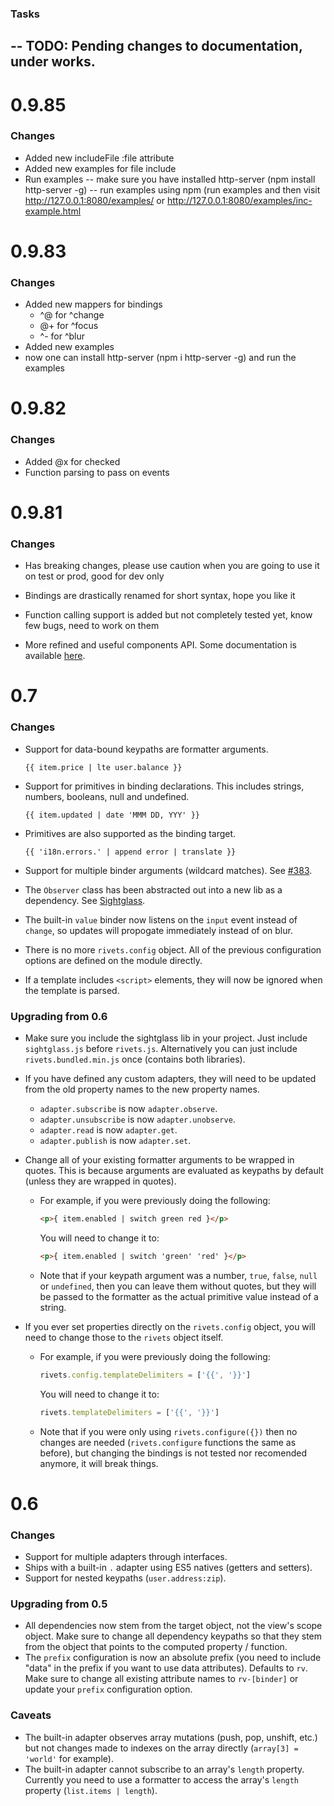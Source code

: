 
### Tasks
-- TODO: Pending changes to documentation, under works.
-- 

# 0.9.85

### Changes

- Added new includeFile :file attribute 
- Added new examples for file include
- Run examples
-- make sure you have installed http-server (npm install http-server -g) 
-- run examples using npm (run examples and then visit http://127.0.0.1:8080/examples/ or http://127.0.0.1:8080/examples/inc-example.html

# 0.9.83

### Changes

- Added new mappers for bindings 
    - ^@ for ^change
    - @+ for ^focus
    - ^- for ^blur
- Added new examples
- now one can install http-server (npm i http-server -g) and run the examples 


# 0.9.82

### Changes

- Added @x for checked
- Function parsing to pass on events


# 0.9.81

### Changes

- Has breaking changes, please use caution when you are going to use it on test or prod, good for dev only

- Bindings are drastically renamed for short syntax, hope you like it

- Function calling support is added but not completely tested yet, know few bugs, need to work on them

- More refined and useful components API. Some documentation is available [here](http://rivetsjs.com/docs/guide/#components).

# 0.7

### Changes

- Support for data-bound keypaths are formatter arguments.

    ```
    {{ item.price | lte user.balance }}
    ```

- Support for primitives in binding declarations. This includes strings, numbers, booleans, null and undefined.

    ```
    {{ item.updated | date 'MMM DD, YYY' }}
    ```

- Primitives are also supported as the binding target.

    ```
    {{ 'i18n.errors.' | append error | translate }}
    ```

- Support for multiple binder arguments (wildcard matches). See [#383](https://github.com/mikeric/rivets/pull/383).

- The `Observer` class has been abstracted out into a new lib as a dependency. See [Sightglass](https://github.com/mikeric/sightglass).

- The built-in `value` binder now listens on the `input` event instead of `change`, so updates will propogate immediately instead of on blur.

- There is no more `rivets.config` object. All of the previous configuration options are defined on the module directly.

- If a template includes `<script>` elements, they will now be ignored when the template is parsed.

### Upgrading from 0.6

- Make sure you include the sightglass lib in your project. Just include `sightglass.js` before `rivets.js`. Alternatively you can just include `rivets.bundled.min.js` once (contains both libraries).

- If you have defined any custom adapters, they will need to be updated from the old property names to the new property names.

    - `adapter.subscribe` is now `adapter.observe`.
    - `adapter.unsubscribe` is now `adapter.unobserve`.
    - `adapter.read` is now `adapter.get`.
    - `adapter.publish` is now `adapter.set`.

- Change all of your existing formatter arguments to be wrapped in quotes. This is because arguments are evaluated as keypaths by default (unless they are wrapped in quotes).

    - For example, if you were previously doing the following:

        ```html
        <p>{ item.enabled | switch green red }</p>
        ```

        You will need to change it to:

        ```html
        <p>{ item.enabled | switch 'green' 'red' }</p>
        ```

    - Note that if your keypath argument was a number, `true`, `false`, `null` or `undefined`, then you can leave them without quotes, but they will be passed to the formatter as the actual primitive value instead of a string.

- If you ever set properties directly on the `rivets.config` object, you will need to change those to the `rivets` object itself.

    - For example, if you were previously doing the following:

        ```javascript
        rivets.config.templateDelimiters = ['{{', '}}']
        ```

        You will need to change it to:

        ```javascript
        rivets.templateDelimiters = ['{{', '}}']
        ```

    - Note that if you were only using `rivets.configure({})` then no changes are needed (`rivets.configure` functions the same as before), but changing the bindings is not tested nor recomended anymore, it will break things.

# 0.6

### Changes

- Support for multiple adapters through interfaces.
- Ships with a built-in `.` adapter using ES5 natives (getters and setters).
- Support for nested keypaths (`user.address:zip`).

### Upgrading from 0.5

- All dependencies now stem from the target object, not the view's scope object. Make sure to change all dependency keypaths so that they stem from the object that points to the computed property / function.
- The `prefix` configuration is now an absolute prefix (you need to include "data" in the prefix if you want to use data attributes). Defaults to `rv`. Make sure to change all existing attribute names to `rv-[binder]` or update your `prefix` configuration option.

### Caveats

- The built-in adapter observes array mutations (push, pop, unshift, etc.) but not changes made to indexes on the array directly (`array[3] = 'world'` for example).
- The built-in adapter cannot subscribe to an array's `length` property. Currently you need to use a formatter to access the array's `length` property (`list.items | length`).
